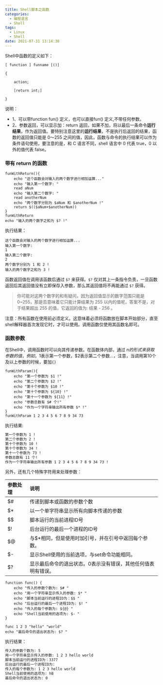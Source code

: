 ```yaml
---
title: Shell脚本之函数
categories:
  - 编程语言
  - Shell
tags:
  - Linux
  - Shell
date: 2021-07-31 13:14:30
---
```


Shell中函数的定义如下：

```shell
[ function ] funname [()]

{

    action;

    [return int;]

}
```

说明：

- 1、可以带function fun() 定义，也可以直接fun() 定义,不带任何参数。
- 2、参数返回，可以显示加：return 返回，如果不加，将以最后一条命令**运行结果**，作为返回值。要特别注意这里的**运行结果**，不是执行后返回的结果，函数的返回值只能是 0～255 之间的值，因此，函数与命令的执行结果可以作为条件语句使用，要注意的是，和 C 语言不同，shell 语言中 0 代表 true，0 以外的值代表 false。

### 带有 return 的函数

```shell
funWithReturn(){
    echo "这个函数会对输入的两个数字进行相加运算..."
    echo "输入第一个数字: "
    read aNum
    echo "输入第二个数字: "
    read anotherNum
    echo "两个数字分别为 $aNum 和 $anotherNum !"
    return $(($aNum+$anotherNum))
}
funWithReturn
echo "输入的两个数字之和为 $? !"
```

执行结果：

```shell
这个函数会对输入的两个数字进行相加运算...
输入第一个数字: 
1
输入第二个数字: 
2
两个数字分别为 1 和 2 !
输入的两个数字之和为 3 !
```

函数返回值在调用该函数后通过 `$?` 来获得。`$?` 仅对其上一条指令负责，一旦函数返回后其返回值没有立即保存入参数，那么其返回值将不再能通过 `$?` 获得。

> 你可能对这两个数字的和有疑问，因为返回值显示的数字范围只能是 0~255，那是否意味着它只能计算结果为 255 以内的值呢，答案不是，对于结果超出 255 的值，它返回的值为: 结果 - 256 。

注意：所有函数在使用前必须定义。这意味着必须将函数放在脚本开始部分，直至shell解释器首次发现它时，才可以使用。调用函数仅使用其函数名即可。

### 函数参数

在Shell中，调用函数时可以向其传递参数。在函数体内部，通过 $n 的形式来获取参数的值，例如，$1表示第一个参数，$2表示第二个参数...，注意，当调用第10个及以上参数的时候，要加`{}`

```shell
funWithParam(){
    echo "第一个参数为 $1 !"
    echo "第二个参数为 $2 !"
    echo "第十个参数为 $10 !"
    echo "第十个参数为 ${10} !"
    echo "第十一个参数为 ${11} !"
    echo "参数总数有 $# 个!"
    echo "作为一个字符串输出所有参数 $* !"
}
funWithParam 1 2 3 4 5 6 7 8 9 34 73
```

执行结果:

```tex
第一个参数为 1 !
第二个参数为 2 !
第十个参数为 10 !
第十个参数为 34 !
第十一个参数为 73 !
参数总数有 11 个!
作为一个字符串输出所有参数 1 2 3 4 5 6 7 8 9 34 73 !
```

另外，还有几个特殊字符用来处理参数：

| 参数处理 | 说明                                                         |
| :------- | :----------------------------------------------------------- |
| $#       | 传递到脚本或函数的参数个数                                   |
| $*       | 以一个单字符串显示所有向脚本传递的参数                       |
| $$       | 脚本运行的当前进程ID号                                       |
| $!       | 后台运行的最后一个进程的ID号                                 |
| $@       | 与$*相同，但是使用时加引号，并在引号中返回每个参数。         |
| $-       | 显示Shell使用的当前选项，与set命令功能相同。                 |
| $?       | 显示最后命令的退出状态。0表示没有错误，其他任何值表明有错误。 |

```shell
function func() {
    echo "传入的参数个数为: $# "
    echo "用一个字符串显示传入的参数: $* "
    echo "脚本当前运行的进程ID为：$$ "
    echo "后台运行的最后一个进程ID为: $! "
    echo "传入的每个参数为: ${@} "
    echo "Shell当前使用的选项为: $- "
}

func 1 2 3 "hello" "world"
echo "最后命令的退出状态为: $? "
```

执行结果：

```tex
传入的参数个数为: 5
用一个字符串显示传入的参数: 1 2 3 hello world
脚本当前运行的进程ID为：3377
后台运行的最后一个进程ID为:
传入的每个参数为: 1 2 3 hello world
Shell当前使用的选项为: hB
最后命令的退出状态为: 0
```

